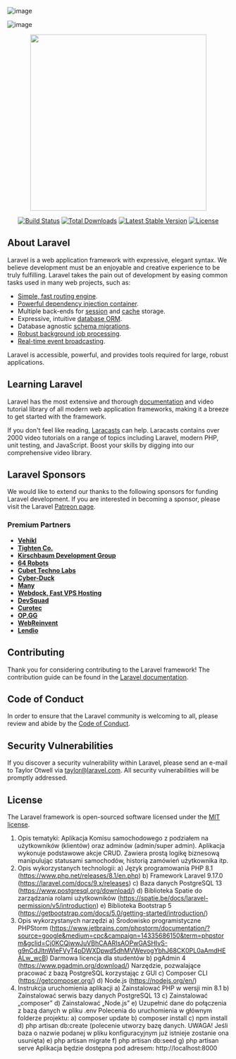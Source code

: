
![image](https://user-images.githubusercontent.com/83827739/228790873-93a78118-77a7-49e6-8fca-31a0e3eb5e21.png)


![image](https://user-images.githubusercontent.com/83827739/228789875-4b8f3c38-1532-4d02-af4b-e120ac049f3e.png)

<p align="center"><a href="https://laravel.com" target="_blank"><img src="https://raw.githubusercontent.com/laravel/art/master/logo-lockup/5%20SVG/2%20CMYK/1%20Full%20Color/laravel-logolockup-cmyk-red.svg" width="400"></a></p>

<p align="center">
<a href="https://travis-ci.org/laravel/framework"><img src="https://travis-ci.org/laravel/framework.svg" alt="Build Status"></a>
<a href="https://packagist.org/packages/laravel/framework"><img src="https://img.shields.io/packagist/dt/laravel/framework" alt="Total Downloads"></a>
<a href="https://packagist.org/packages/laravel/framework"><img src="https://img.shields.io/packagist/v/laravel/framework" alt="Latest Stable Version"></a>
<a href="https://packagist.org/packages/laravel/framework"><img src="https://img.shields.io/packagist/l/laravel/framework" alt="License"></a>
</p>

## About Laravel

Laravel is a web application framework with expressive, elegant syntax. We believe development must be an enjoyable and creative experience to be truly fulfilling. Laravel takes the pain out of development by easing common tasks used in many web projects, such as:

- [Simple, fast routing engine](https://laravel.com/docs/routing).
- [Powerful dependency injection container](https://laravel.com/docs/container).
- Multiple back-ends for [session](https://laravel.com/docs/session) and [cache](https://laravel.com/docs/cache) storage.
- Expressive, intuitive [database ORM](https://laravel.com/docs/eloquent).
- Database agnostic [schema migrations](https://laravel.com/docs/migrations).
- [Robust background job processing](https://laravel.com/docs/queues).
- [Real-time event broadcasting](https://laravel.com/docs/broadcasting).

Laravel is accessible, powerful, and provides tools required for large, robust applications.

## Learning Laravel

Laravel has the most extensive and thorough [documentation](https://laravel.com/docs) and video tutorial library of all modern web application frameworks, making it a breeze to get started with the framework.

If you don't feel like reading, [Laracasts](https://laracasts.com) can help. Laracasts contains over 2000 video tutorials on a range of topics including Laravel, modern PHP, unit testing, and JavaScript. Boost your skills by digging into our comprehensive video library.

## Laravel Sponsors

We would like to extend our thanks to the following sponsors for funding Laravel development. If you are interested in becoming a sponsor, please visit the Laravel [Patreon page](https://patreon.com/taylorotwell).

### Premium Partners

- **[Vehikl](https://vehikl.com/)**
- **[Tighten Co.](https://tighten.co)**
- **[Kirschbaum Development Group](https://kirschbaumdevelopment.com)**
- **[64 Robots](https://64robots.com)**
- **[Cubet Techno Labs](https://cubettech.com)**
- **[Cyber-Duck](https://cyber-duck.co.uk)**
- **[Many](https://www.many.co.uk)**
- **[Webdock, Fast VPS Hosting](https://www.webdock.io/en)**
- **[DevSquad](https://devsquad.com)**
- **[Curotec](https://www.curotec.com/services/technologies/laravel/)**
- **[OP.GG](https://op.gg)**
- **[WebReinvent](https://webreinvent.com/?utm_source=laravel&utm_medium=github&utm_campaign=patreon-sponsors)**
- **[Lendio](https://lendio.com)**

## Contributing

Thank you for considering contributing to the Laravel framework! The contribution guide can be found in the [Laravel documentation](https://laravel.com/docs/contributions).

## Code of Conduct

In order to ensure that the Laravel community is welcoming to all, please review and abide by the [Code of Conduct](https://laravel.com/docs/contributions#code-of-conduct).

## Security Vulnerabilities

If you discover a security vulnerability within Laravel, please send an e-mail to Taylor Otwell via [taylor@laravel.com](mailto:taylor@laravel.com). All security vulnerabilities will be promptly addressed.

## License

The Laravel framework is open-sourced software licensed under the [MIT license](https://opensource.org/licenses/MIT).


1.	Opis tematyki: Aplikacja Komisu samochodowego z podziałem na  użytkowników (klientów) oraz adminów (admin/super admin). Aplikacja wykonuje podstawowe akcje CRUD. Zawiera prostą logikę biznesową manipulując statusami samochodów, historią zamówień użytkownika itp. 
2.	Opis wykorzystanych technologii:
a)	Język programowania PHP 8.1 (https://www.php.net/releases/8.1/en.php)
b)	Framework Laravel 9.17.0 (https://laravel.com/docs/9.x/releases)
c)	Baza danych PostgreSQL 13 (https://www.postgresql.org/download/)
d)	Biblioteka Spatie do zarządzania rolami użytkowników (https://spatie.be/docs/laravel-permission/v5/introduction)
e)	Biblioteka Bootstrap 5 (https://getbootstrap.com/docs/5.0/getting-started/introduction/)
3.	Opis wykorzystanych narzędzi
a)	Środowisko programistyczne PHPStorm (https://www.jetbrains.com/phpstorm/documentation/?source=google&medium=cpc&campaign=14335686150&term=phpstorm&gclid=Cj0KCQjwwJuVBhCAARIsAOPwGASHIvS-g9nCdJltnWleFVyT4pDWXDpwd5dhMVWevogYbhJ68CK0PL0aAmdHEALw_wcB)
Darmowa licencja dla studentów
b)	pgAdmin 4 (https://www.pgadmin.org/download/)
Narzędzie, pozwalające pracować z bazą PostgreSQL korzystając z GUI
c)	Composer CLI (https://getcomposer.org/)
d)	Node.js (https://nodejs.org/en/)
4.	Instrukcja uruchomienia aplikacji
a)	Zainstalować PHP w wersji min 8.1
b)	Zainstalować serwis bazy danych PostgreSQL 13
c)	Zainstalować „composer”
d)	Zainstalować „Node.js”
e)	Uzupełnić dane do połączenia z bazą danych w pliku .env
Polecenia do uruchomienia w głównym folderze projektu:
a)	composer update
b)	composer install
c)	npm install
d)	php artisan db:create (polecenie utworzy bazę danych. UWAGA! Jeśli baza o nazwie podanej w pliku konfiguracyjnym już istnieje zostanie ona usunięta)
e)	php artisan migrate
f)	php artisan db:seed
g)	php artisan serve
Aplikacja będzie dostępna pod adresem: http://localhost:8000
